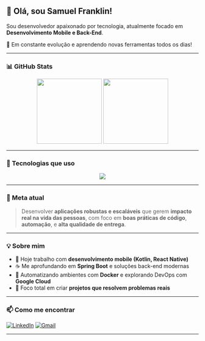 ## 👋 Olá, sou Samuel Franklin!

Sou desenvolvedor apaixonado por tecnologia, atualmente focado em **Desenvolvimento Mobile e Back-End**.

🚀 Em constante evolução e aprendendo novas ferramentas todos os dias!

---

### 📊 GitHub Stats

<div align="center">
  <img height="170em" src="https://github-readme-stats.vercel.app/api?username=franklin-samuel&theme=dracula&show_icons=true&hide_border=true&count_private=true" />
  <img height="170em" src="https://github-readme-stats.vercel.app/api/top-langs/?username=franklin-samuel&theme=dracula&show_icons=true&hide_border=true&layout=compact" />
</div>

---

### 🧰 Tecnologias que uso

<div align="center">
  <img src="https://skillicons.dev/icons?i=react,python,kotlin,spring,docker,javascript,typescript,html,css" />
</div>

---

### 🎯 Meta atual

> Desenvolver **aplicações robustas e escaláveis** que gerem **impacto real na vida das pessoas**, com foco em **boas práticas de código**, **automação**, e **alta qualidade de entrega**.

---

### 💡 Sobre mim

- 📱 Hoje trabalho com **desenvolvimento mobile (Kotlin, React Native)**  
- ☕ Me aprofundando em **Spring Boot** e soluções back-end modernas  
- 🐳 Automatizando ambientes com **Docker** e explorando DevOps com **Google Cloud** 
- 🔗 Foco total em criar **projetos que resolvem problemas reais**

---

### 📫 Como me encontrar

[![LinkedIn](https://img.shields.io/badge/-LinkedIn-0A66C2?style=for-the-badge&logo=linkedin&logoColor=white)](www.linkedin.com/in/samuelfranklindev)
[![Gmail](https://img.shields.io/badge/-Email-EA4335?style=for-the-badge&logo=gmail&logoColor=white)](mailto:samuelfranklin@gmail.com)

---
